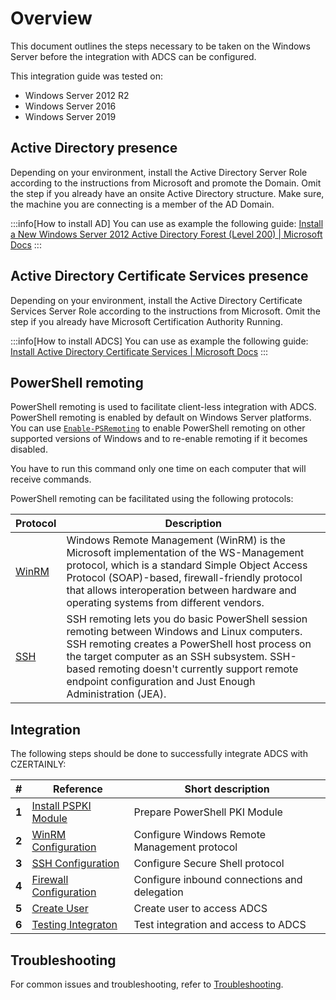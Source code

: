 # Overview

This document outlines the steps necessary to be taken on the Windows Server before the integration with ADCS can be configured.

This integration guide was tested on:
- Windows Server 2012 R2
- Windows Server 2016
- Windows Server 2019

## Active Directory presence

Depending on your environment, install the Active Directory Server Role according to the instructions from Microsoft and promote the Domain. Omit the step if you already have an onsite Active Directory structure. Make sure, the machine you are connecting is a member of the AD Domain.

:::info[How to install AD]
You can use as example the following guide:
[Install a New Windows Server 2012 Active Directory Forest (Level 200) | Microsoft Docs](https://docs.microsoft.com/en-us/windows-server/identity/ad-ds/deploy/install-a-new-windows-server-2012-active-directory-forest--level-200-)
:::

## Active Directory Certificate Services presence

Depending on your environment, install the Active Directory Certificate Services Server Role according to the instructions from Microsoft. Omit the step if you already have Microsoft Certification Authority Running.

:::info[How to install ADCS]
You can use as example the following guide:
[Install Active Directory Certificate Services | Microsoft Docs](https://docs.microsoft.com/en-us/previous-versions/windows/it-pro/windows-server-2012-r2-and-2012/jj717285(v=ws.11))
:::

## PowerShell remoting

PowerShell remoting is used to facilitate client-less integration with ADCS. PowerShell remoting is enabled by default on Windows Server platforms. You can use [`Enable-PSRemoting`](https://learn.microsoft.com/en-us/powershell/module/microsoft.powershell.core/enable-psremoting?view=powershell-7.4) to enable PowerShell remoting on other supported versions of Windows and to re-enable remoting if it becomes disabled.

You have to run this command only one time on each computer that will receive commands.

PowerShell remoting can be facilitated using the following protocols:

| Protocol                                                                                                                    | Description                                                                                                                                                                                                                                                                                                 |
|-----------------------------------------------------------------------------------------------------------------------------|-------------------------------------------------------------------------------------------------------------------------------------------------------------------------------------------------------------------------------------------------------------------------------------------------------------|
| [WinRM](https://learn.microsoft.com/en-us/windows/win32/winrm/portal)                                                       | Windows Remote Management (WinRM) is the Microsoft implementation of the WS-Management protocol, which is a standard Simple Object Access Protocol (SOAP)-based, firewall-friendly protocol that allows interoperation between hardware and operating systems from different vendors.                       |
| [SSH](https://learn.microsoft.com/en-us/powershell/scripting/learn/remoting/ssh-remoting-in-powershell?view=powershell-7.4) | SSH remoting lets you do basic PowerShell session remoting between Windows and Linux computers. SSH remoting creates a PowerShell host process on the target computer as an SSH subsystem. SSH-based remoting doesn't currently support remote endpoint configuration and Just Enough Administration (JEA). |

## Integration

The following steps should be done to successfully integrate ADCS with CZERTAINLY:

| #     | Reference                                          | Short description                            |
|-------|----------------------------------------------------|----------------------------------------------|
| **1** | [Install PSPKI Module](./install-pspki)            | Prepare PowerShell PKI Module                |
| **2** | [WinRM Configuration](./winrm-configuration)       | Configure Windows Remote Management protocol |
| **3** | [SSH Configuration](./ssh-configuration)           | Configure Secure Shell protocol              |
| **4** | [Firewall Configuration](./firewall-configuration) | Configure inbound connections and delegation |
| **5** | [Create User](./create-user)                       | Create user to access ADCS                   |
| **6** | [Testing Integraton](./test-integration)           | Test integration and access to ADCS          |

## Troubleshooting

For common issues and troubleshooting, refer to [Troubleshooting](./troubleshooting).
